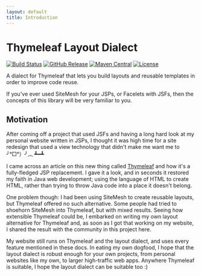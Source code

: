 ```yaml
---
layout: default
title: Introduction
---
```


Thymeleaf Layout Dialect
========================

[![Build Status](https://travis-ci.org/ultraq/thymeleaf-layout-dialect.svg?branch=master)](https://travis-ci.org/ultraq/thymeleaf-layout-dialect)
[![GitHub Release](https://img.shields.io/github/release/ultraq/thymeleaf-layout-dialect.svg?maxAge=3600)](https://github.com/ultraq/thymeleaf-layout-dialect/releases/latest)
[![Maven Central](https://img.shields.io/maven-central/v/nz.net.ultraq.thymeleaf/thymeleaf-layout-dialect.svg?maxAge=3600)](http://search.maven.org/#search|ga|1|g%3A%22nz.net.ultraq.thymeleaf%22%20AND%20a%3A%22thymeleaf-layout-dialect%22)
[![License](https://img.shields.io/github/license/ultraq/thymeleaf-layout-dialect.svg?maxAge=2592000)](https://github.com/ultraq/thymeleaf-layout-dialect/blob/master/LICENSE.txt)

A dialect for Thymeleaf that lets you build layouts and reusable templates in
order to improve code reuse.

If you've ever used SiteMesh for your JSPs, or Facelets with JSFs, then the
concepts of this library will be very familiar to you.


Motivation
----------

After coming off a project that used JSFs and having a long hard look at my
personal website written in JSPs, I thought it was high time for a site redesign
that used a view technology that didn't make me want me to ╯°□°）╯︵ ┻━┻

I came across an article on this new thing called [Thymeleaf](http://www.thymeleaf.org/)
and how it's a fully-fledged JSP replacement.  I gave it a look, and in seconds
it restored my faith in Java web development; using the language of HTML to
create HTML, rather than trying to throw Java code into a place it doesn't
belong.

One problem though: I had been using SiteMesh to create reusable layouts, but
Thymeleaf offered no such alternative.  Some people had tried to shoehorn
SiteMesh into Thymeleaf, but with mixed results.  Seeing how extensible
Thymeleaf could be, I embarked on writing my own layout alternative for
Thymeleaf and, as soon as I got that working on my website, I shared the result
with the community in this project here.

My website still runs on Thymeleaf and the layout dialect, and uses every
feature mentioned in these docs.  In eating my own dogfood, I hope that the
layout dialect is robust enough for your own projects, from personal websites
like my own, to larger high-traffic web apps.  Anywhere Thymeleaf is suitable, I
hope the layout dialect can be suitable too :)
